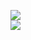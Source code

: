 [![](https://img.shields.io/badge/Made%20With-Github%20Spray-lightgrey.svg?style=for-the-badge&logo=github)](https://github.com/Annihil/github-spray#6019)  
[![](https://i.imgur.com/2DrTn0Z.gif)](https://github.com/Annihil/github-spray)